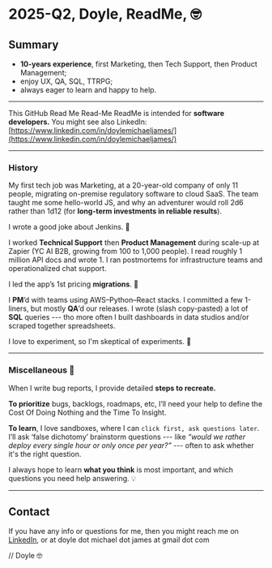 # 2025-Q2, Doyle, ReadMe, 🤓 

## Summary 

- **10-years experience**, first Marketing, then Tech Support, then Product Management;  
- enjoy UX, QA, SQL, TTRPG; 
- always eager to learn and happy to help. 

---

This GitHub Read Me Read-Me ReadMe is intended for **software developers.** You might see also LinkedIn: [https://www.linkedin.com/in/doylemichaeljames/](https://www.linkedin.com/in/doylemichaeljames/)

---

### History

My first tech job was Marketing, at a 20-year-old company of only 11 people, migrating on-premise regulatory software to cloud SaaS. The team taught me some hello-world JS, and why an adventurer would roll 2d6 rather than 1d12 (for **long-term investments in reliable results**). 

I wrote a good joke about Jenkins. 🌱

I worked **Technical Support** then **Product Management** during scale-up at Zapier (YC AI B2B, growing from 100 to 1,000 people). I read roughly 1 million API docs and wrote 1. I ran postmortems for infrastructure teams and operationalized chat support. 

I led the app’s 1st pricing **migrations**. 🪽

I **PM**’d with teams using AWS–Python–React stacks. I committed a few 1-liners, but mostly **QA**’d our releases. I wrote (slash copy-pasted) a lot of **SQL** queries --- tho more often I built dashboards in data studios and/or scraped together spreadsheets. 

I love to experiment, so I'm skeptical of experiments. 🤔

---

### Miscellaneous 📝

When I write bug reports, I provide detailed **steps to recreate.** 

**To prioritize** bugs, backlogs, roadmaps, etc, I’ll need your help to define the Cost Of Doing Nothing and the Time To Insight.

**To learn**, I love sandboxes, where I can `click first, ask questions later`. I’ll ask ‘false dichotomy’ brainstorm questions --- like _“would we rather deploy every single hour or only once per year?”_ --- often to ask whether it's the right question.

I always hope to learn **what you think** is most important, and which questions you need help answering. 💡

---

## Contact

If you have any info or questions for me, then you might reach me on [LinkedIn](https://www.linkedin.com/in/doylemichaeljames/), or at doyle dot michael dot james at gmail dot com 

//  Doyle  🤓
